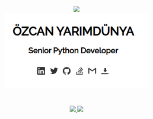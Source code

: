 <p align="center">
    <a href="https://github.com/ozcanyarimdunya?tab=repositories&language=python">
        <img src="https://img.shields.io/badge/I%20am%20a%20Python%20developer-14354C.svg?&style=for-the-badge&logo=python&logoColor=white"/>
    </a>  
    <br>
    <a href="http://semiworld.org/" target="_blank">
        <img src="https://github.com/ozcanyarimdunya/ozcanyarimdunya/blob/master/sw.png"/> 
    </a>  
</p>
<br>
<p align="center">
    <a href="http://semiworld.org/" target="_blank">
        <img height="240em" src="https://github-readme-stats.vercel.app/api?username=ozcanyarimdunya&count_private=true&show_icons=true&theme=vue"/>
        <img height="240em" src="https://github-readme-stats.vercel.app/api/top-langs/?username=ozcanyarimdunya&theme=vue&hide=tex,java,css"/>
    </a>
</p>
